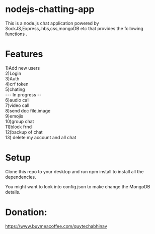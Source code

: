 # nodejs-chatting-app
This is a node.js chat application powered by SockJS,Express,.hbs,css,mongoDB etc that provides the following functions .

# Features
1)Add new users <br/>
2)Login <br/>
3)Auth <br/>
4)crf token <br/>
5)chating <br/>
--- In progress -- <br/>
6)audio call <br/>
7)video call <br/>
8)send doc file,image <br/>
9)emojis <br/>
10)group chat <br/>
11)block frnd <br/>
12)backup of chat <br/>
13) delete my account and all chat <br/>

# Setup
Clone this repo to your desktop and run npm install to install all the dependencies.

You might want to look into config.json to make change the MongoDB details.

# Donation:
https://www.buymeacoffee.com/quytechabhinav
